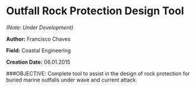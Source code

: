 # Outfall Rock Protection Design Tool

*(Note: Under Development)*

**Author:** Francisco Chaves

**Field:** Coastal Engineering

**Creation Date:** 06.01.2015

###OBJECTIVE:
Complete tool to assist in the design of rock protection for buried marine outfalls under wave and current attack.
